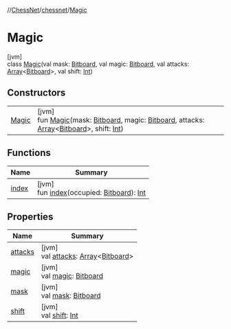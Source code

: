 //[ChessNet](../../../index.md)/[chessnet](../index.md)/[Magic](index.md)

# Magic

[jvm]\
class [Magic](index.md)(val mask: [Bitboard](../index.md#610777926%2FClasslikes%2F-1216412040), val magic: [Bitboard](../index.md#610777926%2FClasslikes%2F-1216412040), val attacks: [Array](https://kotlinlang.org/api/latest/jvm/stdlib/kotlin/-array/index.html)&lt;[Bitboard](../index.md#610777926%2FClasslikes%2F-1216412040)&gt;, val shift: [Int](https://kotlinlang.org/api/latest/jvm/stdlib/kotlin/-int/index.html))

## Constructors

| | |
|---|---|
| [Magic](-magic.md) | [jvm]<br>fun [Magic](-magic.md)(mask: [Bitboard](../index.md#610777926%2FClasslikes%2F-1216412040), magic: [Bitboard](../index.md#610777926%2FClasslikes%2F-1216412040), attacks: [Array](https://kotlinlang.org/api/latest/jvm/stdlib/kotlin/-array/index.html)&lt;[Bitboard](../index.md#610777926%2FClasslikes%2F-1216412040)&gt;, shift: [Int](https://kotlinlang.org/api/latest/jvm/stdlib/kotlin/-int/index.html)) |

## Functions

| Name | Summary |
|---|---|
| [index](--index--.md) | [jvm]<br>fun [index](--index--.md)(occupied: [Bitboard](../index.md#610777926%2FClasslikes%2F-1216412040)): [Int](https://kotlinlang.org/api/latest/jvm/stdlib/kotlin/-int/index.html) |

## Properties

| Name | Summary |
|---|---|
| [attacks](attacks.md) | [jvm]<br>val [attacks](attacks.md): [Array](https://kotlinlang.org/api/latest/jvm/stdlib/kotlin/-array/index.html)&lt;[Bitboard](../index.md#610777926%2FClasslikes%2F-1216412040)&gt; |
| [magic](magic.md) | [jvm]<br>val [magic](magic.md): [Bitboard](../index.md#610777926%2FClasslikes%2F-1216412040) |
| [mask](mask.md) | [jvm]<br>val [mask](mask.md): [Bitboard](../index.md#610777926%2FClasslikes%2F-1216412040) |
| [shift](shift.md) | [jvm]<br>val [shift](shift.md): [Int](https://kotlinlang.org/api/latest/jvm/stdlib/kotlin/-int/index.html) |
